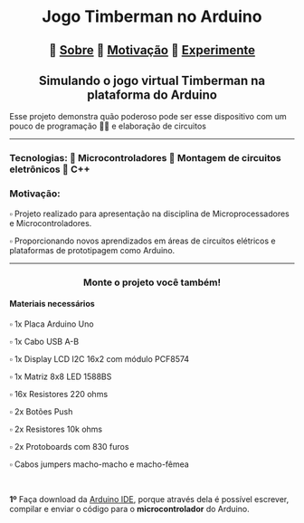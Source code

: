 <h1 align="center">Jogo Timberman no Arduino</h1>

<h2 align="center">🔸 <a href='#Sobre'>Sobre</a> 🔸 <a href='#Motivo'>Motivação</a> 🔸 <a href='#Experimente'>Experimente</a></h2>

<h2 id='Sobre' align="center">Simulando o jogo virtual Timberman na plataforma do Arduino</h2>
<p>Esse projeto demonstra quão poderoso pode ser esse dispositivo com um pouco de programação 🧑‍💻 e elaboração de circuitos </p>

<hr>
<h3>Tecnologias: 📑 Microcontroladores 📑 Montagem de circuitos eletrônicos 📑 C++ </h3>
 
<h3 id='Motivo'>Motivação:</h3>
<p> ▫️ Projeto realizado para apresentação na disciplina de Microprocessadores e Microcontroladores.</p> 
<p> ▫️ Proporcionando novos aprendizados em áreas de circuitos elétricos e plataformas de prototipagem como Arduino.</p> 

<hr>

<h3 align="center" id='Experimente'>Monte o projeto você também!</h3>

<h4 id='Materiais'>Materiais necessários</h3>
<p> ▫️ 1x Placa Arduino Uno </p> 
<p> ▫️ 1x Cabo USB A-B </p> 
<p> ▫️ 1x Display LCD I2C 16x2 com módulo PCF8574 </p> 
<p> ▫️ 1x Matriz 8x8 LED 1588BS</p> 
<p> ▫️ 16x Resistores 220 ohms </p> 
<p> ▫️ 2x Botões Push </p> 
<p> ▫️ 2x Resistores 10k ohms </p> 
<p> ▫️ 2x Protoboards com 830 furos </p> 
<p> ▫️ Cabos jumpers macho-macho e macho-fêmea </p> 
<br>

<p><strong>1º</strong> Faça download da <a href='https://www.arduino.cc/en/software' target='_blank'>Arduino IDE</a>, porque através dela é possível escrever, compilar e enviar o código para o <strong>microcontrolador</strong> do Arduino.</p>

